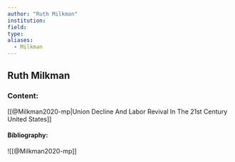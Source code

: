 ```yaml
---
author: "Ruth Milkman"
institution:
field:
type:
aliases:
  - Milkman
---
```


## Ruth Milkman

### Content:
[[@Milkman2020-mp|Union Decline And Labor Revival In The 21st Century United States]]

#### Bibliography:

![[@Milkman2020-mp]]